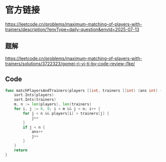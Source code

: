 # 官方链接
https://leetcode.cn/problems/maximum-matching-of-players-with-trainers/description/?envType=daily-question&envId=2025-07-13

## 题解
https://leetcode.cn/problems/maximum-matching-of-players-with-trainers/solutions/3722323/gomei-ri-yi-ti-by-code-review-j1ke/

## Code
```go
func matchPlayersAndTrainers(players []int, trainers []int) (ans int) {
    sort.Ints(players)
    sort.Ints(trainers)
    m, n := len(players), len(trainers)
    for i, j := 0, 0; i < m && j < n; i++ {
        for j < n && players[i] > trainers[j] {
            j++
        }
        if j < n {
            ans++
            j++
        }
    }
    return
}
```